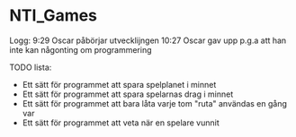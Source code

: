 # NTI_Games

Logg: 
9:29 Oscar påbörjar utvecklijngen
10:27 Oscar gav upp p.g.a att han inte kan någonting om programmering 



TODO lista:
- Ett sätt för programmet att spara spelplanet i minnet
- Ett sätt för programmet att spara spelarnas drag i minnet
- Ett sätt för programmet att bara låta varje tom "ruta" användas en gång var
- Ett sätt för programmet att veta när en spelare vunnit
